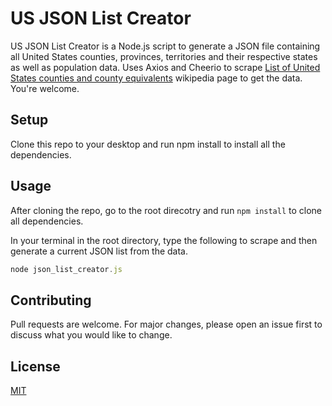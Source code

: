 # US JSON List Creator

US JSON List Creator is a Node.js script to generate a JSON file containing all United States counties, provinces, territories and their respective states as well as population data. Uses Axios and Cheerio to scrape [List of United States counties and county equivalents](https://en.wikipedia.org/wiki/List_of_United_States_counties_and_county_equivalents) wikipedia page to get the data. You're welcome.

## Setup
Clone this repo to your desktop and run npm install to install all the dependencies.

## Usage
After cloning the repo, go to the root direcotry and run `npm install` to clone all dependencies.


In your terminal in the root directory, type the following to scrape and then generate a current JSON list from the data.

```javascript
node json_list_creator.js
```

## Contributing
Pull requests are welcome. For major changes, please open an issue first to discuss what you would like to change.

## License
[MIT](https://choosealicense.com/licenses/mit/)